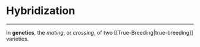 # Hybridization
---
In **genetics**, the *mating*, or *crossing*, of two [[True-Breeding|true-breeding]] varieties.
